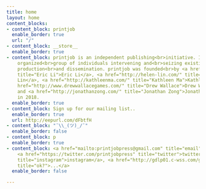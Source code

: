 ```yaml
---
title: home
layout: home
content_blocks:
- content_block: printjob
  enable_border: true
  url: "/"
- content_block: __store__
  enable_border: true
- content_block: printjob is an independent publishing<br>initiative. It is a loosely
    organized<br>group of individuals intervening and<br>seizing existing means of
    production<br>and dissemination. printjob was founded<br>by <a href="https://eric.young.li/"
    title="Eric Li">Eric Li</a>, <a href="http://helen-lin.com/" title="Helen Lin">Helen
    Lin</a>, <a href="http://kathleenma.com/" title="Kathleen Ma">Kathleen Ma</a>,<br><a
    href="http://www.drewwallacegames.com/" title="Drew Wallace">Drew Wallace</a>,
    and <a href="http://jonathanzong.com/" title="Jonathan Zong">Jonathan Zong</a>
    in 2018.
  enable_border: true
- content_block: Sign up for our mailing list..
  enable_border: true
  url: http://eepurl.com/dFbtfH
- content_block: "¯\\_(ツ)_/¯"
  enable_border: false
- content_block: p
  enable_border: true
- content_block: <a href="mailto:printjobpress@gmail.com" title="email">email</a>,
    <a href="https://twitter.com/printjobpress" title="twitter">twitter</a>, <a href="http://instagram.com/printjobpress"
    title="instagram">instagram</a>, <a href="http://gdlp01.c-wss.com/gds/0/0300026830/05/MF730_630_Series_UsersGuide_usEN_4.pdf"
    title="ok?">...</a>
  enable_border: false

---
```

